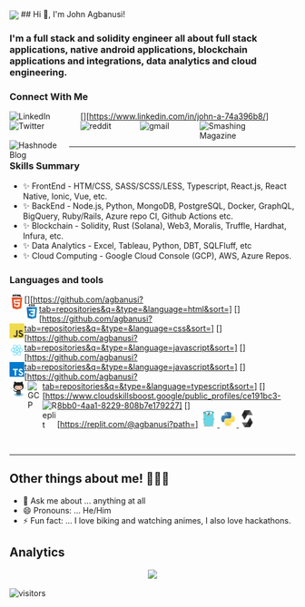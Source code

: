 <img align="center" src="https://i.imgur.com/4ASafy0.png">
## Hi 👋, I'm John Agbanusi!

### I'm a full stack and solidity engineer all about full stack applications, native android applications, blockchain applications and integrations, data analytics and cloud engineering. 

### Connect With Me

[<img align="left" alt="LinkedIn" width="125px" src="https://img.shields.io/badge/LinkedIn-0077B5?style=for-the-badge&logo=linkedin&logoColor=white" />][https://www.linkedin.com/in/john-a-74a396b8/]
[<img align="left" alt="Twitter" width="125px" src="https://img.shields.io/badge/Twitter-00ACEE?style=for-the-badge&logo=twitter&logoColor=white" />](https://twitter.com/agbanusijohn)
[<img align="left" alt="reddit" width="105px" src="https://img.shields.io/badge/Reddit-FF4500?style=for-the-badge&logo=reddit&logoColor=white" />](https://www.reddit.com/user/Johnny_bosco)
[<img align="left" alt="gmail" width="105px" src="https://img.shields.io/badge/Gmail-D14836?style=for-the-badge&logo=gmail&logoColor=white" />](https://mail.google.com/mail/?view=cm&fs=1&tf=1&to=agbanusijohn@gmail.com)
[<img align="left" alt="Smashing Magazine" width="105px" src="https://www.smashingmagazine.com/images/logo.svg" />](https://www.smashingmagazine.com/author/john-agbanusi/)
[<img align="left" alt="Hashnode Blog" width="105px" src="https://cdn.hashnode.com/res/hashnode/image/upload/v1592751328987/VzrtgcQNF.jpeg" />](https://hashnode.com/@agbanusi)

<br>
<hr>

### Skills Summary
- ✨ FrontEnd - HTM/CSS, SASS/SCSS/LESS, Typescript, React.js, React Native, Ionic, Vue, etc.
- ✨ BackEnd - Node.js, Python, MongoDB, PostgreSQL, Docker, GraphQL, BigQuery, Ruby/Rails, Azure repo CI, Github Actions etc.
- ✨ Blockchain - Solidity, Rust (Solana), Web3, Moralis, Truffle, Hardhat, Infura, etc.
- ✨ Data Analytics - Excel, Tableau, Python, DBT, SQLFluff, etc
- ✨ Cloud Computing - Google Cloud Console (GCP), AWS, Azure Repos.

### Languages and tools

[<img align="left" alt="HTML5" width="26px" src="https://raw.githubusercontent.com/github/explore/80688e429a7d4ef2fca1e82350fe8e3517d3494d/topics/html/html.png" />][https://github.com/agbanusi?tab=repositories&q=&type=&language=html&sort=]
[<img align="left" alt="CSS3" width="26px" src="https://raw.githubusercontent.com/github/explore/80688e429a7d4ef2fca1e82350fe8e3517d3494d/topics/css/css.png" />][https://github.com/agbanusi?tab=repositories&q=&type=&language=css&sort=]
[<img align="left" alt="JavaScript" width="26px" src="https://raw.githubusercontent.com/github/explore/80688e429a7d4ef2fca1e82350fe8e3517d3494d/topics/javascript/javascript.png" />][https://github.com/agbanusi?tab=repositories&q=&type=&language=javascript&sort=]
[<img align="left" alt="React" width="26px" src="https://raw.githubusercontent.com/github/explore/80688e429a7d4ef2fca1e82350fe8e3517d3494d/topics/react/react.png" />][https://github.com/agbanusi?tab=repositories&q=&type=&language=javascript&sort=]
[<img align="left" alt="Node.js" width="26px" src="https://raw.githubusercontent.com/github/explore/80688e429a7d4ef2fca1e82350fe8e3517d3494d/topics/typescript/typescript.png" />][https://github.com/agbanusi?tab=repositories&q=&type=&language=typescript&sort=]
[<img align="left" alt="GitHub" width="32px" src="https://raw.githubusercontent.com/HemantSachdeva/HemantSachdeva/ItzMe/assets/octocat.png" />](https://www.github.com/agbanusi/)
[<img align="left" alt="GCP" width="26px" src="https://www.vectorlogo.zone/logos/google_cloud/google_cloud-icon.svg" />][https://www.cloudskillsboost.google/public_profiles/ce191bc3-8bb0-4aa1-8229-808b7e179227]
[<img align="left" alt="Replit" width="26px" src="https://img.shields.io/badge/replit-667881?style=for-the-badge&logo=replit&logoColor=white" />][https://replit.com/@agbanusi?path=]
<a href="https://github.com/agbanusi?tab=repositories&q=&type=&language=go&sort=" target="_blank"> 
<img src="https://raw.githubusercontent.com/devicons/devicon/master/icons/go/go-original.svg" alt="Golang" width="30" height="30"/> 
</a> 
<a href="https://github.com/agbanusi?tab=repositories&q=&type=&language=python&sort=" target="_blank"> 
<img src="https://raw.githubusercontent.com/devicons/devicon/master/icons/python/python-original.svg" alt="Python" width="30" height="30"/> 
</a>
<a href="https://github.com/agbanusi?tab=repositories&q=&type=&language=solidity&sort=" target="_blank"> 
<img src="https://raw.githubusercontent.com/devicons/devicon/master/icons/solidity/solidity-original.svg" alt="Solidity" width="30" height="30"/> 
</a>

<br>
<hr>

## Other things about me! 👨🏾‍💻
- 💬 Ask me about ... anything at all
- 😄 Pronouns: ... He/Him
- ⚡ Fun fact: ... I love biking and watching animes, I also love hackathons.

## Analytics
<p align="center">
<img width="50%" src="https://github-readme-stats.vercel.app/api?username=agbanusi&show_icons=true&theme=algolia&hide_border=true" />
</p>

![visitors](https://visitor-badge.laobi.icu/badge?page_id=agbanusi)
